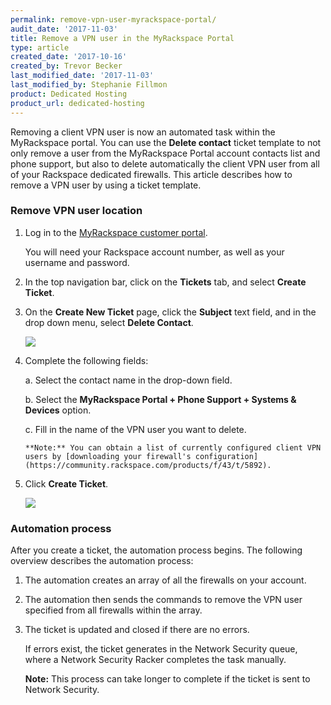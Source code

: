 ```yaml
---
permalink: remove-vpn-user-myrackspace-portal/
audit_date: '2017-11-03'
title: Remove a VPN user in the MyRackspace Portal
type: article
created_date: '2017-10-16'
created_by: Trevor Becker
last_modified_date: '2017-11-03'
last_modified_by: Stephanie Fillmon
product: Dedicated Hosting
product_url: dedicated-hosting
---
```


Removing a client VPN user is now an automated task within the MyRackspace portal. You can use the **Delete contact** ticket template to not only remove a user from the MyRackspace Portal account contacts list and phone support, but also to delete automatically the client VPN user from all of your Rackspace dedicated firewalls. This article describes how to remove a VPN user by using a ticket template.

### Remove VPN user location

1. Log in to the [MyRackspace customer portal](https://my.rackspace.com/portal/auth/login).

   You will need your Rackspace account number, as well as your username and password.

2. In the top navigation bar, click on the **Tickets** tab, and select **Create Ticket**.

3. On the **Create New Ticket** page, click the **Subject** text field, and in the drop down menu, select **Delete Contact**.

   <img src="{% asset_path dedicated-hosting/remove-vpn-user-myrackspace-portal/delete-contact.png %}" />

4. Complete the following fields:

    a. Select the contact name in the drop-down field.

    b. Select the **MyRackspace Portal + Phone Support + Systems & Devices** option.

    c. Fill in the name of the VPN user you want to delete.

       **Note:** You can obtain a list of currently configured client VPN users by [downloading your firewall's configuration](https://community.rackspace.com/products/f/43/t/5892).

5. Click **Create Ticket**.

   <img src="{% asset_path dedicated-hosting/remove-vpn-user-myrackspace-portal/ticket-details.png %}" />

### Automation process

After you create a ticket, the automation process begins. The following overview describes
the automation process:

1. The automation creates an array of all the firewalls on your account.

2. The automation then sends the commands to remove the VPN user specified from
all firewalls within the array.

3. The ticket is updated and closed if there are no errors.

   If errors exist, the ticket generates in the Network Security queue, where a Network
   Security Racker completes the task manually.

   **Note:** This process can take longer to complete if the ticket is sent to Network Security.
